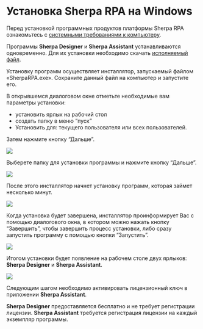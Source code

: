 # Установка Sherpa RPA на Windows

Перед установкой программных продуктов платформы Sherpa RPA ознакомьтесь с [системными требованиями к компьютеру](../).

Программы **Sherpa Designer** и **Sherpa Assistant** устанавливаются одновременно. Для их установки необходимо скачать [исполняемый файл](../../ssylki-na-distributivy/).

Установку программ осуществляет инсталлятор, запускаемый файлом «SherpaRPA.exe». Сохраните данный файл на компьютер и запустите его.&#x20;

В открывшемся диалоговом окне отметьте необходимые вам параметры установки:

* установить ярлык на рабочий стол
* создать папку в меню “пуск”
* Установить для: текущего пользователя или всех пользователей.

Затем нажмите кнопку “Дальше”.

![](https://sherparpa.ru/wp-content/uploads/2024/03/skrin-1.png)

Выберете папку для установки программы и нажмите кнопку “Дальше”.

![](https://sherparpa.ru/wp-content/uploads/2024/03/skrin-2.png)

После этого инсталлятор начнет установку программ, которая займет несколько минут.&#x20;

![](https://sherparpa.ru/wp-content/uploads/2024/03/skrin-3.png)

Когда установка будет завершена, инсталлятор проинформирует Вас с помощью диалогового окна, в котором можно нажать кнопку “Завершить”, чтобы завершить процесс установки, либо сразу запустить программу с помощью кнопки “Запустить”.

![](https://sherparpa.ru/wp-content/uploads/2024/03/skrin-4.png)

Итогом установки будет появление на рабочем столе двух ярлыков: **Sherpa Designer** и **Sherpa Assistant**.

![](https://sherparpa.ru/wp-content/uploads/2024/03/skrin-5.png)

Следующим шагом необходимо активировать лицензионный ключ в приложении **Sherpa Assistant**.

**Sherpa Designer** предоставляется бесплатно и не требует регистрации лицензии. **Sherpa Assistant** требуется регистрация лицензии на каждый экземпляр программы.

